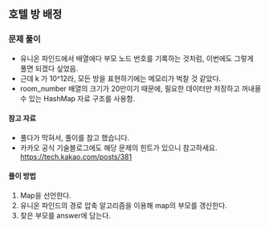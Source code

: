 ## 호텔 방 배정

### 문제 풀이
- 유니온 파인드에서 배열에다 부모 노드 번호를 기록하는 것처럼, 이번에도 그렇게 풀면 되겠다 싶었음.
- 근데 k 가 10^12라, 모든 방을 표현하기에는 메모리가 벅찰 것 같았다.
- room_number 배열의 크기가 20만이기 때문에, 필요한 데이터만 저장하고 꺼내올 수 있는 HashMap 자료 구조를 사용함.

#### 참고 자료
- 풀다가 막혀서, 풀이를 참고 했습니다.
- 카카오 공식 기술블로그에도 해당 문제의 힌트가 있으니 참고하세요.
https://tech.kakao.com/posts/381

#### 풀이 방법
1. Map을 선언한다.
2. 유니온 파인드의 경로 압축 알고리즘을 이용해 map의 부모를 갱신한다.
3. 찾은 부모를 answer에 담는다.